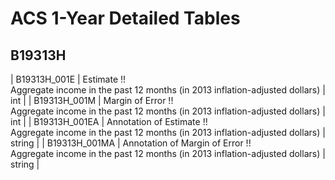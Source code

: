 # ACS 1-Year Detailed Tables

## B19313H

| B19313H_001E | Estimate !!<br>Aggregate income in the past 12 months (in 2013 inflation-adjusted dollars) | int |
| B19313H_001M | Margin of Error !!<br>Aggregate income in the past 12 months (in 2013 inflation-adjusted dollars) | int |
| B19313H_001EA | Annotation of Estimate !!<br>Aggregate income in the past 12 months (in 2013 inflation-adjusted dollars) | string |
| B19313H_001MA | Annotation of Margin of Error !!<br>Aggregate income in the past 12 months (in 2013 inflation-adjusted dollars) | string |

